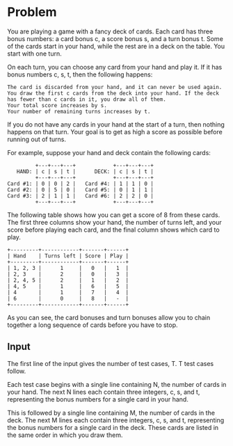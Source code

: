 # Problem

You are playing a game with a fancy deck of cards. Each card has three bonus numbers: a card bonus c, a score bonus s, and a turn bonus t. Some of the cards start in your hand, while the rest are in a deck on the table. You start with one turn.

On each turn, you can choose any card from your hand and play it. If it has bonus numbers c, s, t, then the following happens:

    The card is discarded from your hand, and it can never be used again.
    You draw the first c cards from the deck into your hand. If the deck has fewer than c cards in it, you draw all of them.
    Your total score increases by s.
    Your number of remaining turns increases by t.

If you do not have any cards in your hand at the start of a turn, then nothing happens on that turn. Your goal is to get as high a score as possible before running out of turns.

For example, suppose your hand and deck contain the following cards:

```text
         +---+---+---+            +---+---+---+
   HAND: | c | s | t |      DECK: | c | s | t |
         +---+---+---+            +---+---+---+
Card #1: | 0 | 0 | 2 |   Card #4: | 1 | 1 | 0 |
Card #2: | 0 | 5 | 0 |   Card #5: | 0 | 1 | 1 |
Card #3: | 2 | 1 | 1 |   Card #6: | 2 | 2 | 0 |
         +---+---+---+            +---+---+---+
```

The following table shows how you can get a score of 8 from these cards. The first three columns show your hand, the number of turns left, and your score before playing each card, and the final column shows which card to play.

```text
+---------+------------+-------+------+
| Hand    | Turns left | Score | Play |
+---------+------------+-------+------+
| 1, 2, 3 |      1     |   0   |   1  |
| 2, 3    |      2     |   0   |   3  |
| 2, 4, 5 |      2     |   1   |   2  |
| 4, 5    |      1     |   6   |   5  |
| 4       |      1     |   7   |   4  |
| 6       |      0     |   8   |   -  |
+---------+------------+-------+------+
```

As you can see, the card bonuses and turn bonuses allow you to chain together a long sequence of cards before you have to stop.

## Input

The first line of the input gives the number of test cases, T. T test cases follow.

Each test case begins with a single line containing N, the number of cards in your hand. The next N lines each contain three integers, c, s, and t, representing the bonus numbers for a single card in your hand.

This is followed by a single line containing M, the number of cards in the deck. The next M lines each contain three integers, c, s, and t, representing the bonus numbers for a single card in the deck. These cards are listed in the same order in which you draw them.

